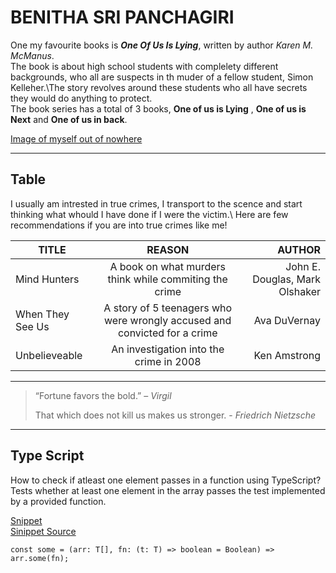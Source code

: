 # BENITHA SRI PANCHAGIRI

One my favourite books is ***One Of Us Is Lying***, written by author *Karen M. McManus*.<br> The book is about high school students with complelety different backgrounds, who all are suspects in th muder of a fellow student, Simon Kelleher.\The story revolves around these students who all have secrets they would do anything to protect. <br>The book series has a total of 3 books, **One of us is Lying** , **One of us is Next** and **One of us in back**.



[Image of myself out of nowhere](Benitha.jpeg)

***
## Table

I usually am intrested in true crimes, I transport to the scence and start thinking what whould I have done if I were the victim.\ Here are few recommendations if you are into true crimes like me!


|      TITLE      |                                          REASON                              |           AUTHOR               |
|-----------------|:----------------------------------------------------------------------------:|-------------------------------:|
|Mind Hunters     | A book on what murders think while commiting the crime                       | John E. Douglas, Mark Olshaker   |
|When They See Us | A story of 5 teenagers who were wrongly accused and convicted for a crime    | Ava DuVernay                     |
|Unbelieveable    | An investigation into the crime in 2008                                      | Ken Amstrong                     |

***
>“Fortune favors the bold.” – *Virgil*
>
>That which does not kill us makes us stronger. - *Friedrich Nietzsche*

***
## Type Script

How to check if atleast one element passes in a function using TypeScript?<br>
Tests whether at least one element in the array passes the test implemented by a provided function.

[Snippet](Snippet.png)<br>
[Sinippet Source](https://code.pieces.app/collections/javascript)

```
const some = (arr: T[], fn: (t: T) => boolean = Boolean) => arr.some(fn);








